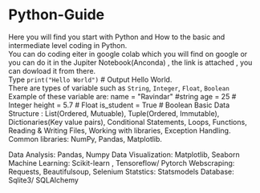 # Python-Guide
Here you will find you start with Python and How to the basic and intermediate level coding in Python.  
You can do coding eiter in google colab which you will find on google or you can do it in the Jupiter Notebook(Anconda) , the link is attached , you can dowload it from there.  
Type `print("Hello World")` # Output Hello World.  
There are types of variable such as `String`, `Integer`, `Float`, `Boolean`  
Example of these variable are: name = "Ravindar"  #string
                               age = 25           # Integer
                               height = 5.7       # Float
                               is_student = True  # Boolean
Basic Data Structure : List(Ordered, Mutuable), Tuple(Ordered, Immutable), Dictionaries(Key value pairs), Conditional Statements, Loops, Functions, Reading & Writing Files, Working with libraries, Exception Handling.
Common libraries: NumPy, Pandas, Matplotlib.


Data Analysis: Pandas, Numpy
Data Visualization: Matplotlib, Seaborn
Machine Learning: Scikit-learn , Tensoreflow/ Pytorch
Webscraping: Requests, Beautifulsoup, Selenium
Statstics: Statsmodels
Database: Sqlite3/ SQLAlchemy
